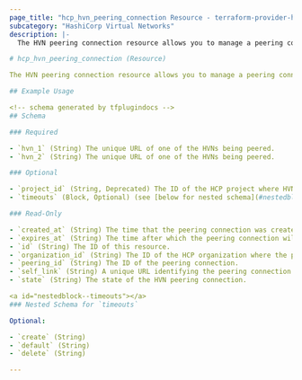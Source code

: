 ```yaml
---
page_title: "hcp_hvn_peering_connection Resource - terraform-provider-hcp"
subcategory: "HashiCorp Virtual Networks"
description: |-
  The HVN peering connection resource allows you to manage a peering connection between HVNs.

# hcp_hvn_peering_connection (Resource)

The HVN peering connection resource allows you to manage a peering connection between HVNs.

## Example Usage

<!-- schema generated by tfplugindocs -->
## Schema

### Required

- `hvn_1` (String) The unique URL of one of the HVNs being peered.
- `hvn_2` (String) The unique URL of one of the HVNs being peered.

### Optional

- `project_id` (String, Deprecated) The ID of the HCP project where HVN peering connection is located. Always matches hvn_1's project ID. Setting this attribute is deprecated, but it will remain usable in read-only form.
- `timeouts` (Block, Optional) (see [below for nested schema](#nestedblock--timeouts))

### Read-Only

- `created_at` (String) The time that the peering connection was created.
- `expires_at` (String) The time after which the peering connection will be considered expired if it hasn't transitioned into `ACCEPTED` or `ACTIVE` state.
- `id` (String) The ID of this resource.
- `organization_id` (String) The ID of the HCP organization where the peering connection is located. Always matches both HVNs' organization ID.
- `peering_id` (String) The ID of the peering connection.
- `self_link` (String) A unique URL identifying the peering connection
- `state` (String) The state of the HVN peering connection.

<a id="nestedblock--timeouts"></a>
### Nested Schema for `timeouts`

Optional:

- `create` (String)
- `default` (String)
- `delete` (String)

---
```


